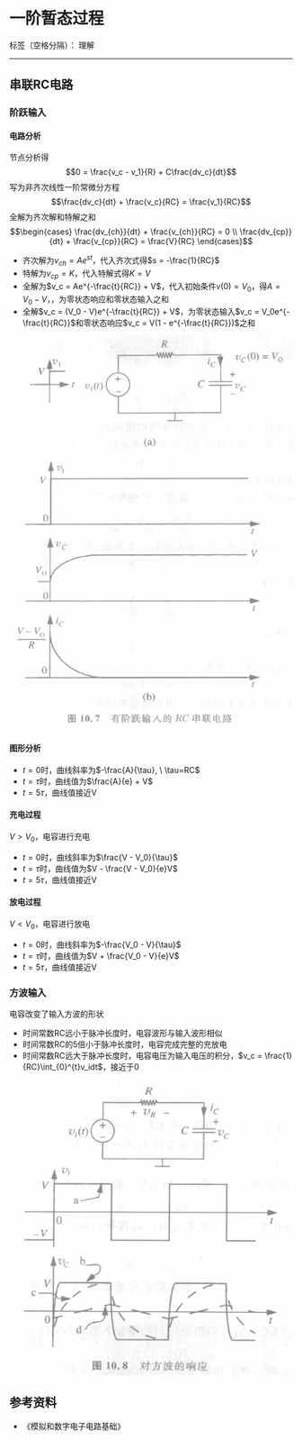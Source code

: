 # 一阶暂态过程

标签（空格分隔）： 理解

---

## 串联RC电路

### 阶跃输入

#### 电路分析

节点分析得$$0 = \frac{v_c - v_1}{R} + C\frac{dv_c}{dt}$$
写为非齐次线性一阶常微分方程$$\frac{dv_c}{dt} + \frac{v_c}{RC} = \frac{v_1}{RC}$$
全解为齐次解和特解之和$$\begin{cases} \frac{dv_{ch}}{dt} + \frac{v_{ch}}{RC} = 0 \\ \frac{dv_{cp}}{dt} + \frac{v_{cp}}{RC} = \frac{V}{RC} \end{cases}$$

* 齐次解为$v_{ch} = Ae^{st}$，代入齐次式得$s = -\frac{1}{RC}$
* 特解为$v_{cp} = K$，代入特解式得$K = V$
* 全解为$v_c = Ae^{-\frac{t}{RC}} + V$，代入初始条件$v(0) = V_0$，得$A = V_0 - V$，，为零状态响应和零状态输入之和
* 全解$v_c = (V_0 - V)e^{-\frac{t}{RC}} + V$，为零状态输入$v_c = V_0e^{-\frac{t}{RC}}$和零状态响应$v_c = V(1 - e^{-\frac{t}{RC}})$之和

![串联RC](https://raw.githubusercontent.com/wchaochao/images/master/gitbook-circuit/series-rc.png)

#### 图形分析

* $t = 0$时，曲线斜率为$-\frac{A}{\tau}, \ \tau=RC$
* $t = \tau$时，曲线值为$\frac{A}{e} + V$
* $t = 5\tau$，曲线值接近V

#### 充电过程

$V>V_0$，电容进行充电

* $t = 0$时，曲线斜率为$\frac{V - V_0}{\tau}$
* $t = \tau$时，曲线值为$V - \frac{V - V_0}{e}V$
* $t = 5\tau$，曲线值接近V

#### 放电过程

$V<V_0$，电容进行放电

* $t = 0$时，曲线斜率为$-\frac{V_0 - V}{\tau}$
* $t = \tau$时，曲线值为$V + \frac{V_0 - V}{e}V$
* $t = 5\tau$，曲线值接近V

### 方波输入

电容改变了输入方波的形状

* 时间常数RC远小于脉冲长度时，电容波形与输入波形相似
* 时间常数RC的5倍小于脉冲长度时，电容完成完整的充放电
* 时间常数RC远大于脉冲长度时，电容电压为输入电压的积分，$v_c = \frac{1}{RC}\int_{0}^{t}v_idt$，接近于0

![串联RC-方波输入](https://raw.githubusercontent.com/wchaochao/images/master/gitbook-circuit/series-rc-square.png)

## 参考资料

* 《模拟和数字电子电路基础》
